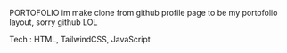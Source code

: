 PORTOFOLIO
im make clone from github profile page to be my portofolio layout, sorry github LOL

Tech : HTML, TailwindCSS, JavaScript